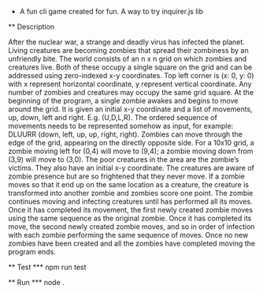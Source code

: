 * A fun cli game created for fun. A way to try inquirer.js lib

** Description 

After the nuclear war, a strange and deadly virus has infected the planet. Living creatures
are becoming zombies that spread their zombiness by an unfriendly bite. The world consists
of an n x n grid on which zombies and creatures live.
Both of these occupy a single square on the grid and can be addressed using zero-indexed
x-y coordinates. Top left corner is (x: 0, y: 0) with x represent horizontal coordinate, y
represent vertical coordinate. Any number of zombies and creatures may occupy the same
grid square.
At the beginning of the program, a single zombie awakes and begins to move around the
grid. It is given an initial x-y coordinate and a list of movements, up, down, left and right. E.g.
(U,D,L,R).
The ordered sequence of movements needs to be represented somehow as input, for
example: DLUURR (down, left, up, up, right, right). Zombies can move through the edge of
the grid, appearing on the directly opposite side. For a 10x10 grid, a zombie moving left for
(0,4) will move to (9,4); a zombie moving down from (3,9) will move to (3,0).
The poor creatures in the area are the zombie’s victims. They also have an initial x-y
coordinate. The creatures are aware of zombie presence but are so frightened that they
never move.
If a zombie moves so that it end up on the same location as a creature, the creature is
transformed into another zombie and zombies score one point. The zombie continues
moving and infecting creatures until has performed all its moves.
Once it has completed its movement, the first newly created zombie moves using the same
sequence as the original zombie. Once it has completed its move, the second newly created
zombie moves, and so in order of infection with each zombie performing the same sequence
of moves. Once no new zombies have been created and all the zombies have completed
moving the program ends.

** Test
*** npm run test

** Run 
*** node .
